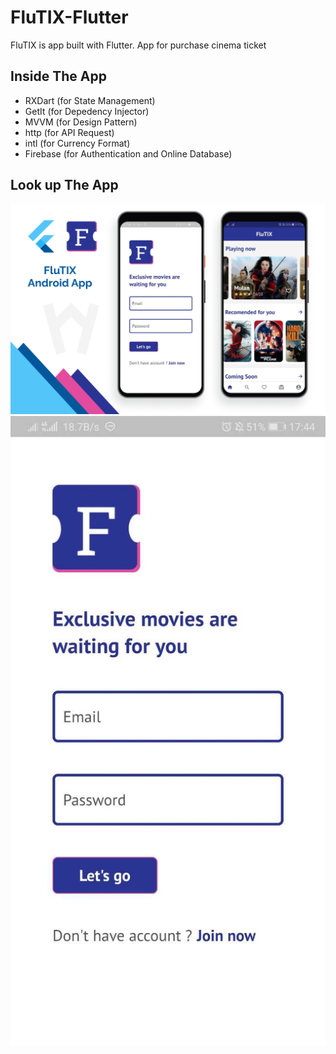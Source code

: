 # FluTIX-Flutter

FluTIX is app built with Flutter. App for purchase cinema ticket

## Inside The App

  - RXDart (for State Management)
  - GetIt (for Depedency Injector)
  - MVVM (for Design Pattern)
  - http (for API Request)
  - intl (for Currency Format)
  - Firebase (for Authentication and Online Database)

## Look up The App

![Alt](img1.png)
![Alt](img2.jpg)
